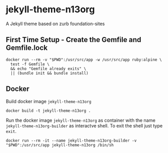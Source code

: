 # jekyll-theme-n13org

A Jekyll theme based on zurb foundation-sites

## First Time Setup - Create the Gemfile and Gemfile.lock

```shell
docker run --rm -v "$PWD":/usr/src/app -w /usr/src/app ruby:alpine \
  test -f Gemfile \
  && echo "Gemfile already exits" \
  || (bundle init && bundle install)
```

## Docker

Build docker image `jekyll-theme-n13org`

```shell
docker build -t jekyll-theme-n13org .
```

Run the docker image `jekyll-theme-n13org` as container with the name `jekyll-theme-n13org-builder` as interactve shell. To exit the shell just type `exit`.

```shell
docker run --rm -it --name jekyll-theme-n13org-builder -v "$PWD":/usr/src/app jekyll-theme-n13org /bin/sh
```
